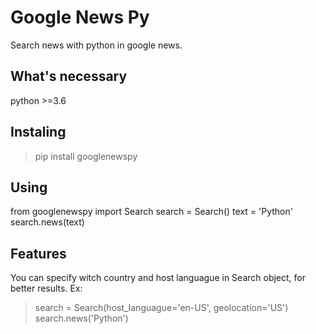 # Google News Py

Search news with python in google news.


## What's necessary
python >=3.6

## Instaling

> pip install googlenewspy

## Using

from googlenewspy import Search
search = Search()
text = 'Python'
search.news(text)

## Features
You can specify witch country and host languague in Search object, for better results.
Ex:
> search = Search(host_languague='en-US', geolocation='US')
> search.news('Python')
